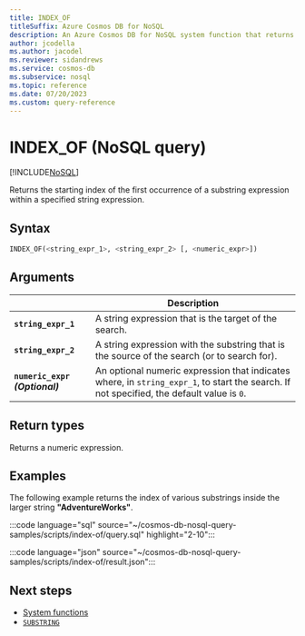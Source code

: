 ```yaml
---
title: INDEX_OF
titleSuffix: Azure Cosmos DB for NoSQL
description: An Azure Cosmos DB for NoSQL system function that returns the index of the first occurrence of a string.
author: jcodella
ms.author: jacodel
ms.reviewer: sidandrews
ms.service: cosmos-db
ms.subservice: nosql
ms.topic: reference
ms.date: 07/20/2023
ms.custom: query-reference
---
```


# INDEX_OF (NoSQL query)

[!INCLUDE[NoSQL](../../includes/appliesto-nosql.md)]

Returns the starting index of the first occurrence of a substring expression within a specified string expression.

## Syntax

```sql
INDEX_OF(<string_expr_1>, <string_expr_2> [, <numeric_expr>])
```

## Arguments

| | Description |
| --- | --- |
| **`string_expr_1`** | A string expression that is the target of the search. |
| **`string_expr_2`** | A string expression with the substring that is the source of the search (or to search for). |
| **`numeric_expr` *(Optional)*** | An optional numeric expression that indicates where, in `string_expr_1`, to start the search. If not specified, the default value is `0`. |

## Return types

Returns a numeric expression.

## Examples

The following example returns the index of various substrings inside the larger string **"AdventureWorks"**.

:::code language="sql" source="~/cosmos-db-nosql-query-samples/scripts/index-of/query.sql" highlight="2-10":::  

:::code language="json" source="~/cosmos-db-nosql-query-samples/scripts/index-of/result.json":::

## Next steps

- [System functions](system-functions.yml)
- [`SUBSTRING`](substring.md)
